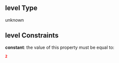 ## level Type

unknown

## level Constraints

**constant**: the value of this property must be equal to:

```json
2
```
